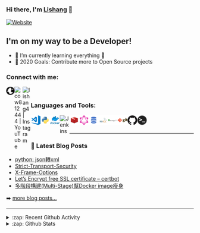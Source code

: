 ### Hi there, I'm [Lishang][website] 👋

[![Website](https://img.shields.io/website?label=blog.lishang4.com&style=for-the-badge&url=https%3A%2F%2Fcodestackr.com)](https://blog.lishang4.com/)

## I'm on my way to be a Developer!

- 🌱 I’m currently learning everything :facepunch:
- 🥅 2020 Goals: Contribute more to Open Source projects


### Connect with me:

[<img align="left" alt="lishang4.com" width="22px" src="https://raw.githubusercontent.com/iconic/open-iconic/master/svg/globe.svg" />][website]
[<img align="left" alt="cow812444 | YouTube" width="22px" src="https://cdn.jsdelivr.net/npm/simple-icons@v3/icons/youtube.svg" />][youtube]
[<img align="left" alt="lishang4 | Instagram" width="22px" src="https://cdn.jsdelivr.net/npm/simple-icons@v3/icons/instagram.svg" />][instagram]

<br />

### Languages and Tools:

<img align="left" alt="Visual Studio Code" width="26px" src="https://raw.githubusercontent.com/github/explore/80688e429a7d4ef2fca1e82350fe8e3517d3494d/topics/visual-studio-code/visual-studio-code.png" />
<img align="left" alt="Python" width="26px" src="https://raw.githubusercontent.com/github/explore/80688e429a7d4ef2fca1e82350fe8e3517d3494d/topics/python/python.png" />
<img align="left" alt="Docker" width="26px" src="https://raw.githubusercontent.com/github/explore/80688e429a7d4ef2fca1e82350fe8e3517d3494d/topics/docker/docker.png" />
<img align="left" alt="Jenkins" width="26px" src="https://img.icons8.com/color/48/000000/jenkins.png" />
<img align="left" alt="Redis" width="26px" src="https://raw.githubusercontent.com/github/explore/80688e429a7d4ef2fca1e82350fe8e3517d3494d/topics/redis/redis.png" />
<img align="left" alt="GraphQL" width="26px" src="https://raw.githubusercontent.com/github/explore/80688e429a7d4ef2fca1e82350fe8e3517d3494d/topics/graphql/graphql.png" />
<img align="left" alt="SQL" width="26px" src="https://raw.githubusercontent.com/github/explore/80688e429a7d4ef2fca1e82350fe8e3517d3494d/topics/sql/sql.png" />
<img align="left" alt="MySQL" width="26px" src="https://raw.githubusercontent.com/github/explore/80688e429a7d4ef2fca1e82350fe8e3517d3494d/topics/mysql/mysql.png" />
<img align="left" alt="MongoDB" width="26px" src="https://raw.githubusercontent.com/github/explore/80688e429a7d4ef2fca1e82350fe8e3517d3494d/topics/mongodb/mongodb.png" />
<img align="left" alt="Git" width="26px" src="https://raw.githubusercontent.com/github/explore/80688e429a7d4ef2fca1e82350fe8e3517d3494d/topics/git/git.png" />
<img align="left" alt="GitHub" width="26px" src="https://raw.githubusercontent.com/github/explore/78df643247d429f6cc873026c0622819ad797942/topics/github/github.png" />
<img align="left" alt="Terminal" width="26px" src="https://raw.githubusercontent.com/github/explore/80688e429a7d4ef2fca1e82350fe8e3517d3494d/topics/terminal/terminal.png" />

<br />
<br />

---

### 📕 Latest Blog Posts

<!-- BLOG-POST-LIST:START -->
- [python: json轉xml](https://blog.lishang4.com/2020/08/python-json%e8%bd%89xml/)
- [Strict-Transport-Security](https://blog.lishang4.com/2020/08/strict-transport-security/)
- [X-Frame-Options](https://blog.lishang4.com/2020/08/x-frame-options/)
- [Let’s Encrypt free SSL certificate – certbot](https://blog.lishang4.com/2020/08/lets-encrypt-free-ssl-certificate-certbot/)
- [多階段構建(Multi-Stage)幫Docker image瘦身](https://blog.lishang4.com/2020/08/%e5%a4%9a%e9%9a%8e%e6%ae%b5%e6%a7%8b%e5%bb%bamulti-stage%e5%b9%abdocker-image%e7%98%a6%e8%ba%ab/)
<!-- BLOG-POST-LIST:END -->

➡️ [more blog posts...](https://blog.lishang4.com)

---

<details>
  <summary>:zap: Recent Github Activity</summary>
  
  <!--START_SECTION:activity-->
  <!--END_SECTION:activity-->

</details>

<details>
  <summary>:zap: Github Stats</summary>
  
  [![Top Langs](https://github-readme-stats.vercel.app/api/top-langs/?username=lishang4&layout=compact)](https://github.com/lishang4)
  
  [![Lishang4's github stats](https://github-readme-stats.vercel.app/api?username=lishang4)](https://github.com/lishang4)

</details>

[website]: https://blog.lishang4.com
[youtube]: https://www.youtube.com/cow812444
[instagram]: https://instagram.com/lishang4
